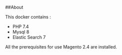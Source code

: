 ##About

This docker contains :
- PHP 7.4
- Mysql 8
- Elastic Search 7

All the prerequisites for use Magento 2.4 are installed.

